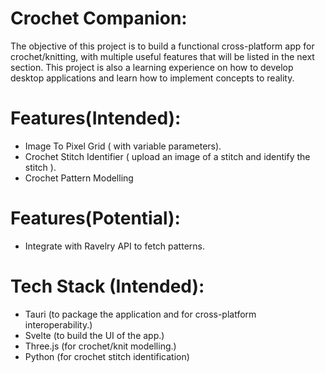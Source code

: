 # Crochet Companion: 
The objective of this project is to build a functional cross-platform app for crochet/knitting, with multiple useful features that will be listed in the next section. 
This project is also a learning experience on how to develop desktop applications and learn how to implement concepts to reality.

# Features(Intended): 
- Image To Pixel Grid ( with variable parameters).
- Crochet Stitch Identifier ( upload an image of a stitch and identify the stitch ).
- Crochet Pattern Modelling

# Features(Potential): 
- Integrate with Ravelry API to fetch patterns.

# Tech Stack (Intended):
- Tauri (to package the application and for cross-platform interoperability.)
- Svelte (to build the UI of the app.)
- Three.js (for crochet/knit modelling.)
- Python  (for crochet stitch identification)


